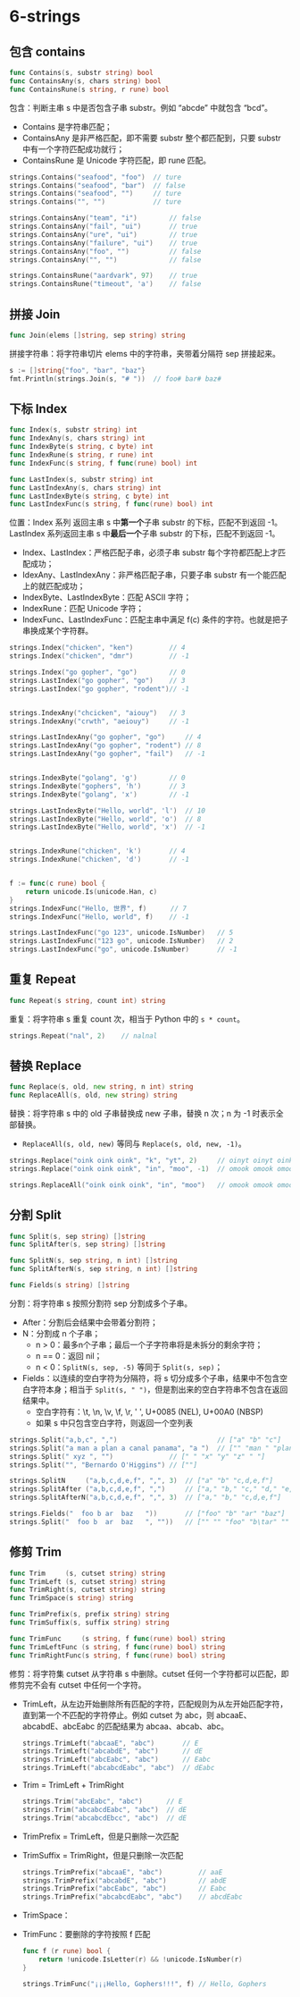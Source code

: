# 6-strings

## 包含 contains

```go
func Contains(s, substr string) bool
func ContainsAny(s, chars string) bool
func ContainsRune(s string, r rune) bool
```

包含：判断主串 s 中是否包含子串 substr。例如 “abcde” 中就包含 “bcd”。

-   Contains 是字符串匹配；
-   ContainsAny 是非严格匹配，即不需要 substr 整个都匹配到，只要 substr 中有一个字符匹配成功就行；
-   ContainsRune 是 Unicode 字符匹配，即 rune 匹配。

```go
strings.Contains("seafood", "foo")	// ture
strings.Contains("seafood", "bar") 	// false
strings.Contains("seafood", "")		// ture
strings.Contains("", "")			// ture

strings.ContainsAny("team", "i")		// false
strings.ContainsAny("fail", "ui")		// true
strings.ContainsAny("ure", "ui")		// true
strings.ContainsAny("failure", "ui")	// true
strings.ContainsAny("foo", "")			// false
strings.ContainsAny("", "")				// false

strings.ContainsRune("aardvark", 97)	// true
strings.ContainsRune("timeout", 'a')	// false
```



## 拼接 Join

```go
func Join(elems []string, sep string) string
```

拼接字符串：将字符串切片 elems 中的字符串，夹带着分隔符 sep 拼接起来。

```go
s := []string{"foo", "bar", "baz"}
fmt.Println(strings.Join(s, "# "))	// foo# bar# baz#
```

## 下标 Index

```go
func Index(s, substr string) int
func IndexAny(s, chars string) int
func IndexByte(s string, c byte) int
func IndexRune(s string, r rune) int
func IndexFunc(s string, f func(rune) bool) int

func LastIndex(s, substr string) int
func LastIndexAny(s, chars string) int
func LastIndexByte(s string, c byte) int
func LastIndexFunc(s string, f func(rune) bool) int
```

位置：Index 系列 返回主串 s 中**第一个**子串 substr 的下标，匹配不到返回 -1。LastIndex 系列返回主串 s 中**最后一个**子串 substr 的下标，匹配不到返回 -1。

-   Index、LastIndex：严格匹配子串，必须子串 substr 每个字符都匹配上才匹配成功；
-   IdexAny、LastIndexAny：非严格匹配子串，只要子串 substr 有一个能匹配上的就匹配成功；
-   IndexByte、LastIndexByte：匹配 ASCII 字符；
-   IndexRune：匹配 Unicode 字符；
-   IndexFunc、LastIndexFunc：匹配主串中满足 f(c) 条件的字符。也就是把子串换成某个字符群。

```go
strings.Index("chicken", "ken")			// 4
strings.Index("chicken", "dmr")			// -1

strings.Index("go gopher", "go")		// 0
strings.LastIndex("go gopher", "go")	// 3
strings.LastIndex("go gopher", "rodent")// -1


strings.IndexAny("chcicken", "aiouy")	// 3
strings.IndexAny("crwth", "aeiouy")		// -1

strings.LastIndexAny("go gopher", "go")		// 4
strings.LastIndexAny("go gopher", "rodent") // 8
strings.LastIndexAny("go gopher", "fail")	// -1


strings.IndexByte("golang", 'g')		// 0
strings.IndexByte("gophers", 'h')		// 3
strings.IndexByte("golang", 'x')		// -1

strings.LastIndexByte("Hello, world", 'l')	// 10
strings.LastIndexByte("Hello, world", 'o')	// 8
strings.LastIndexByte("Hello, world", 'x')	// -1


strings.IndexRune("chicken", 'k')		// 4
strings.IndexRune("chicken", 'd')		// -1


f := func(c rune) bool {
	return unicode.Is(unicode.Han, c)
}
strings.IndexFunc("Hello, 世界", f)	   // 7
strings.IndexFunc("Hello, world", f)	// -1

strings.LastIndexFunc("go 123", unicode.IsNumber)	// 5
strings.LastIndexFunc("123 go", unicode.IsNumber)	// 2
strings.LastIndexFunc("go", unicode.IsNumber)		// -1
```

## 重复 Repeat

```go
func Repeat(s string, count int) string
```

重复：将字符串 s 重复 count 次，相当于 Python 中的 `s * count`。

```go
strings.Repeat("nal", 2)	// nalnal
```

## 替换 Replace

```go
func Replace(s, old, new string, n int) string
func ReplaceAll(s, old, new string) string
```

替换：将字符串 s 中的 old 子串替换成 new 子串，替换 n 次；n 为 -1 时表示全部替换。

-   `ReplaceAll(s, old, new)` 等同与 `Replace(s, old, new, -1)`。

```go
strings.Replace("oink oink oink", "k", "yt", 2)		// oinyt oinyt oink
strings.Replace("oink oink oink", "in", "moo", -1)	// omook omook omook

strings.ReplaceAll("oink oink oink", "in", "moo")	// omook omook omook
```

## 分割 Split

```go
func Split(s, sep string) []string
func SplitAfter(s, sep string) []string

func SplitN(s, sep string, n int) []string
func SplitAfterN(s, sep string, n int) []string

func Fields(s string) []string
```

分割：将字符串 s 按照分割符 sep 分割成多个子串。

-   After：分割后会结果中会带着分割符；
-   N：分割成 n 个子串；
    -   n > 0：最多n个子串；最后一个子字符串将是未拆分的剩余字符；
    -   n == 0：返回 nil；
    -   n < 0：`SplitN(s, sep, -5)` 等同于 `Split(s, sep)`；
-   Fields：以连续的空白字符为分隔符，将 s 切分成多个子串，结果中不包含空白字符本身；相当于 `Split(s, " ")`，但是割出来的空白字符串不包含在返回结果中。
    -   空白字符有：\t, \n, \v, \f, \r, ' ', U+0085 (NEL), U+00A0 (NBSP)
    -   如果 s 中只包含空白字符，则返回一个空列表

```go
strings.Split("a,b,c", ",")							// ["a" "b" "c"]
strings.Split("a man a plan a canal panama", "a ")	// ["" "man " "plan " "canal panama"]
strings.Split(" xyz ", "")				// [" " "x" "y" "z" " "]
strings.Split("", "Bernardo O'Higgins")	// [""]

strings.SplitN	   ("a,b,c,d,e,f", ",", 3)	// ["a" "b" "c,d,e,f"]
strings.SplitAfter ("a,b,c,d,e,f", ",")		// ["a," "b," "c," "d," "e," "f"]
strings.SplitAfterN("a,b,c,d,e,f", ",", 3)	// ["a," "b," "c,d,e,f"]

strings.Fields("  foo b	ar  baz   "))		// ["foo" "b" "ar" "baz"]
strings.Split("  foo b	ar  baz   ", ""))	// ["" "" "foo" "b\tar" "" "baz" "" "" ""]
```

## 修剪 Trim

```go
func Trim	  (s, cutset string) string
func TrimLeft (s, cutset string) string
func TrimRight(s, cutset string) string
func TrimSpace(s string) string

func TrimPrefix(s, prefix string) string
func TrimSuffix(s, suffix string) string

func TrimFunc	  (s string, f func(rune) bool) string
func TrimLeftFunc (s string, f func(rune) bool) string
func TrimRightFunc(s string, f func(rune) bool) string
```

修剪：将字符集 cutset 从字符串 s 中删除。cutset 任何一个字符都可以匹配，即修剪完不会有 cutset 中任何一个字符。

-   TrimLeft，从左边开始删除所有匹配的字符，匹配规则为从左开始匹配字符，直到第一个不匹配的字符停止。例如 cutset 为 abc，则 abcaaE、abcabdE、abcEabc 的匹配结果为 abcaa、abcab、abc。

    ```go
    strings.TrimLeft("abcaaE", "abc")		// E
    strings.TrimLeft("abcabdE", "abc")		// dE
    strings.TrimLeft("abcEabc", "abc")		// Eabc
    strings.TrimLeft("abcabcdEabc", "abc")	// dEabc
    ```

-   Trim = TrimLeft + TrimRight

    ```go
    strings.Trim("abcEabc", "abc")		// E
    strings.Trim("abcabcdEabc", "abc")	// dE
    strings.Trim("abcabcdEbcc", "abc")  // dE
    ```

-   TrimPrefix =  TrimLeft，但是只删除一次匹配

-   TrimSuffix = TrimRight，但是只删除一次匹配

    ```go
    strings.TrimPrefix("abcaaE", "abc")			// aaE
    strings.TrimPrefix("abcabdE", "abc")		// abdE
    strings.TrimPrefix("abcEabc", "abc")		// Eabc
    strings.TrimPrefix("abcabcdEabc", "abc")	// abcdEabc
    ```

-   TrimSpace：

-   TrimFunc：要删除的字符按照 f 匹配

    ```go
    func f (r rune) bool {
    	return !unicode.IsLetter(r) && !unicode.IsNumber(r)
    }
    
    strings.TrimFunc("¡¡¡Hello, Gophers!!!", f)	// Hello, Gophers
    ```

    

